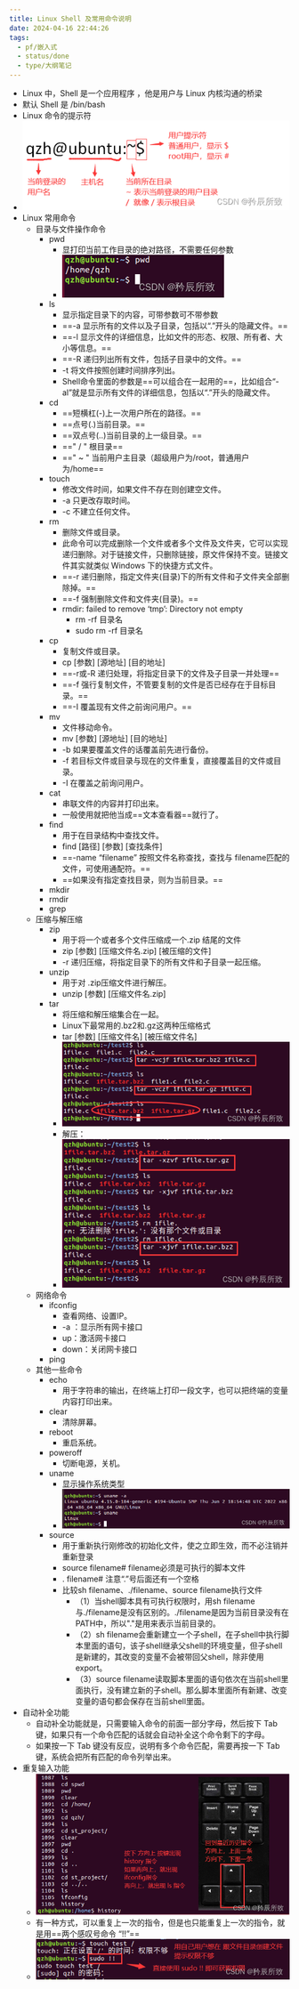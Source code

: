 ```yaml
---
title: Linux Shell 及常用命令说明
date: 2024-04-16 22:44:26
tags:
  - pf/嵌入式
  - status/done
  - type/大纲笔记
---
```


- Linux 中，Shell 是一个应用程序 ，他是用户与 Linux 内核沟通的桥梁
- 默认 Shell 是 /bin/bash
- Linux 命令的提示符
- ![image1](Zassets/e63bbda8e464488f92e8f6f36532a7ec.png)
- Linux 常用命令
	- 目录与文件操作命令
		- pwd
			- 显打印当前工作目录的绝对路径，不需要任何参数
			- ![image2](Zassets/217b9db0ff2741faa3fe59eba618455d.png)
		- ls
			- 显示指定目录下的内容，可带参数可不带参数
			- ==-a 显示所有的文件以及子目录，包括以“.”开头的隐藏文件。==
			- ==-l 显示文件的详细信息，比如文件的形态、权限、所有者、大小等信息。==
			- ==-R 递归列出所有文件，包括子目录中的文件。==
			- -t 将文件按照创建时间排序列出。
			- Shell命令里面的参数是==可以组合在一起用的==，比如组合“-al”就是显示所有文件的详细信息，包括以“.”开头的隐藏文件。
		- cd
			- ==短横杠(-)上一次用户所在的路径。==
			- ==点号(.)当前目录。==
			- ==双点号(..)当前目录的上一级目录。==
			- ==" / " 根目录==
			- ==" ~ " 当前用户主目录（超级用户为/root，普通用户为/home==
		- touch
			- 修改文件时间，如果文件不存在则创建空文件。
			- -a 只更改存取时间。
			- -c 不建立任何文件。
		- rm
			- 删除文件或目录。
			- 此命令可以完成删除一个文件或者多个文件及文件夹，它可以实现递归删除。对于链接文件，只删除链接，原文件保持不变。链接文件其实就类似 Windows 下的快捷方式文件。
			- ==-r 递归删除，指定文件夹(目录)下的所有文件和子文件夹全部删除掉。==
			- ==-f 强制删除文件和文件夹(目录)。==
			- rmdir: failed to remove ‘tmp’: Directory not empty
				- rm -rf 目录名
				- sudo rm -rf 目录名
		- cp
			- 复制文件或目录。
			- cp \[参数\] \[源地址\] \[目的地址\]
			- ==-r或-R 递归处理，将指定目录下的文件及子目录一并处理==
			- ==-f 强行复制文件，不管要复制的文件是否已经存在于目标目录。==
			- ==-I 覆盖现有文件之前询问用户。==
		- mv
			- 文件移动命令。
			- mv \[参数\] \[源地址\] \[目的地址\]
			- -b 如果要覆盖文件的话覆盖前先进行备份。
			- -f 若目标文件或目录与现在的文件重复，直接覆盖目的文件或目录。
			- -I 在覆盖之前询问用户。
		- cat
			- 串联文件的内容并打印出来。
			- 一般使用就把他当成==文本查看器==就行了。
		- find
			- 用于在目录结构中查找文件。
			- find \[路径\] \[参数\] \[查找条件\]
			- ==-name “filename” 按照文件名称查找，查找与 filename匹配的文件，可使用通配符。==
			- ==如果没有指定查找目录，则为当前目录。==
		- mkdir
		- rmdir
		- grep
	- 压缩与解压缩
		- zip
            - 用于将一个或者多个文件压缩成一个.zip 结尾的文件
            - zip \[参数\] \[压缩文件名.zip\] \[被压缩的文件\]
            - -r 递归压缩，将指定目录下的所有文件和子目录一起压缩。
		- unzip
			- 用于对 .zip压缩文件进行解压。
			- unzip \[参数\] \[压缩文件名.zip\]
		- tar
			- 将压缩和解压缩集合在一起。
			- Linux下最常用的.bz2和.gz这两种压缩格式
			- tar \[参数] \[压缩文件名] \[被压缩文件名]
			- ![image3](Zassets/37f6702c28294261a14d0a723bfdc443.png)
			- 解压：
			- ![image4](Zassets/0576fa08c5a14233b666eed581816bec.png)
	- 网络命令
		- ifconfig
			- 查看网络、设置IP。
			- -a ：显示所有网卡接口
			- up：激活网卡接口
			- down：关闭网卡接口
		- ping
	- 其他一些命令
		- echo
			- 用于字符串的输出，在终端上打印一段文字，也可以把终端的变量内容打印出来。
		- clear
			- 清除屏幕。
		- reboot
			- 重启系统。
		- poweroff
			- 切断电源，关机。
		- uname
			- 显示操作系统类型
			- ![image5](Zassets/87cd01103e8841fd80ae1726b3e62d42.png)
		- source
			- 用于重新执行刚修改的初始化文件，使之立即生效，而不必注销并重新登录
			- source filename# filename必须是可执行的脚本文件
			- . filename# 注意“.”号后面还有一个空格
			- 比较sh filename、./filename、source filename执行文件
				- （1）当shell脚本具有可执行权限时，用sh filename与./filename是没有区别的。./filename是因为当前目录没有在PATH中，所以"."是用来表示当前目录的。
				- （2）sh filename会重新建立一个子shell，在子shell中执行脚本里面的语句，该子shell继承父shell的环境变量，但子shell是新建的，其改变的变量不会被带回父shell，除非使用export。
				- （3）source filename读取脚本里面的语句依次在当前shell里面执行，没有建立新的子shell。那么脚本里面所有新建、改变变量的语句都会保存在当前shell里面。
- 自动补全功能
	- 自动补全功能就是，只需要输入命令的前面一部分字母，然后按下 Tab 键，如果只有一个命令匹配的话就会自动补全这个命令剩下的字母。
	- 如果按一下 Tab 键没有反应，说明有多个命令匹配，需要再按一下 Tab 键，系统会把所有匹配的命令列举出来。
- 重复输入功能
	- ![image6](Zassets/0afa452851a14e4f9cec1ecc28d93933.png)
	- 有一种方式，可以重复上一次的指令，但是也只能重复上一次的指令，就是用==两个感叹号命令 “!!”==
	- ![image7](Zassets/8e1ffccb676e4d4d94c4b13b0dcba016.png)
